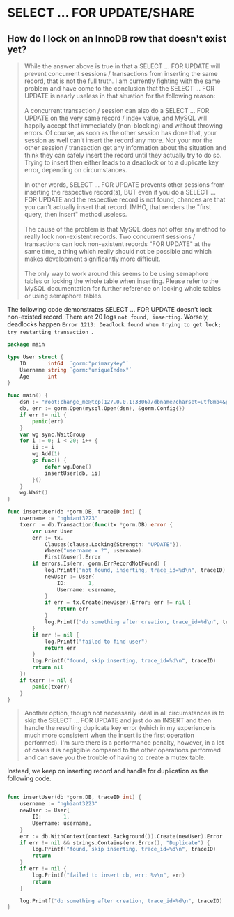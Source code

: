 # SELECT ... FOR UPDATE/SHARE

## How do I lock on an InnoDB row that doesn't exist yet?

> While the answer above is true in that a SELECT ... FOR UPDATE will prevent concurrent sessions / transactions from inserting the same record, that is not the full truth. I am currently fighting with the same problem and have come to the conclusion that the SELECT ... FOR UPDATE is nearly useless in that situation for the following reason:  
> <br/>
> A concurrent transaction / session can also do a SELECT ... FOR UPDATE on the very same record / index value, and MySQL will happily accept that immediately (non-blocking) and without throwing errors. Of course, as soon as the other session has done that, your session as well can't insert the record any more. Nor your nor the other session / transaction get any information about the situation and think they can safely insert the record until they actually try to do so. Trying to insert then either leads to a deadlock or to a duplicate key error, depending on circumstances.  
> <br/>
In other words, SELECT ... FOR UPDATE prevents other sessions from inserting the respective record(s), BUT even if you do a SELECT ... FOR UPDATE and the respective record is not found, chances are that you can't actually insert that record. IMHO, that renders the "first query, then insert" method useless.  
> <br/>
> The cause of the problem is that MySQL does not offer any method to really lock non-existent records. Two concurrent sessions / transactions can lock non-existent records "FOR UPDATE" at the same time, a thing which really should not be possible and which makes development significantly more difficult.  
> <br/>
> The only way to work around this seems to be using semaphore tables or locking the whole table when inserting. Please refer to the MySQL documentation for further reference on locking whole tables or using semaphore tables.  

The following code demonstrates SELECT ... FOR UPDATE doesn't lock non-existed record. There are 20 logs `not found, inserting`. Worsely, deadlocks happen `Error 1213: Deadlock found when trying to get lock; try restarting transaction
`.

```go
package main

type User struct {
	ID       int64  `gorm:"primaryKey"`
	Username string `gorm:"uniqueIndex"`
	Age      int
}

func main() {
	dsn := "root:change_me@tcp(127.0.0.1:3306)/dbname?charset=utf8mb4&parseTime=True&loc=Local"
	db, err := gorm.Open(mysql.Open(dsn), &gorm.Config{})
	if err != nil {
		panic(err)
	}
	var wg sync.WaitGroup
	for i := 0; i < 20; i++ {
		ii := i
		wg.Add(1)
		go func() {
			defer wg.Done()
			insertUser(db, ii)
		}()
	}
	wg.Wait()
}

func insertUser(db *gorm.DB, traceID int) {
	username := "nghiant3223"
	txerr := db.Transaction(func(tx *gorm.DB) error {
		var user User
		err := tx.
			Clauses(clause.Locking{Strength: "UPDATE"}).
			Where("username = ?", username).
			First(&user).Error
		if errors.Is(err, gorm.ErrRecordNotFound) {
			log.Printf("not found, inserting, trace_id=%d\n", traceID)
			newUser := User{
				ID:       1,
				Username: username,
			}
			if err = tx.Create(newUser).Error; err != nil {
				return err
			}
			log.Printf("do something after creation, trace_id=%d\n", traceID)
		}
		if err != nil {
			log.Printf("failed to find user")
			return err
		}
		log.Printf("found, skip inserting, trace_id=%d\n", traceID)
		return nil
	})
	if txerr != nil {
		panic(txerr)
	}
}
```

> Another option, though not necessarily ideal in all circumstances is to skip the SELECT ... FOR UPDATE and just do an INSERT and then handle the resulting duplicate key error (which in my experience is much more consistent when the insert is the first operation performed). I'm sure there is a performance penalty, however, in a lot of cases it is negligible compared to the other operations performed and can save you the trouble of having to create a mutex table.

Instead, we keep on inserting record and handle for duplication as the following code.

```go

func insertUser(db *gorm.DB, traceID int) {
	username := "nghiant3223"
	newUser := User{
		ID:       1,
		Username: username,
	}
	err := db.WithContext(context.Background()).Create(newUser).Error
	if err != nil && strings.Contains(err.Error(), "Duplicate") {
		log.Printf("found, skip inserting, trace_id=%d\n", traceID)
		return
	}
	if err != nil {
		log.Printf("failed to insert db, err: %v\n", err)
		return
	}

	log.Printf("do something after creation, trace_id=%d\n", traceID)
}
```
